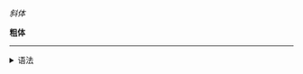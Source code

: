 *斜体*

**粗体**

***

<details>
<summary>语法</summary>

```
*斜体*
或者
_斜体_


**粗体**
或者
__粗体__
```

</details>